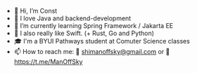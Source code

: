 - 👋 Hi, I’m Const
- 👀 I love Java and backend-development
- 🌱 I’m currently learning Spring Framework / Jakarta EE
- 💞️ I also really like Swift. (+ Rust, Go and Python)
- 🎓 I'm a BYUI Pathways student at Comuter Science classes    
- 📫 How to reach me: 📨 shimanoffsky@gmail.com or 📲 https://t.me/ManOffSky

<!---
Shimanoffsky/Shimanoffsky is a ✨ special ✨ repository because its `README.md` (this file) appears on your GitHub profile.
You can click the Preview link to take a look at your changes.
--->
